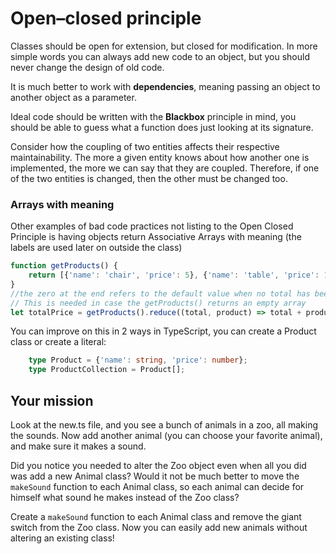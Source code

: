 # Open–closed principle
Classes should be open for extension, but closed for modification. In more simple words you can always add new code to an object, but you should never change the design of old code.

It is much better to work with **dependencies**, meaning passing an object to another object as a parameter. 

Ideal code should be written with the **Blackbox** principle in mind, you should be able to guess what a function does just looking at its signature.

Consider how the coupling of two entities affects their respective maintainability. The more a given entity knows about how another one is implemented, the more we can say that they are coupled. Therefore, if one of the two entities is changed, then the other must be changed too.

### Arrays with meaning
Other examples of bad code practices not listing to the Open Closed Principle is having objects return Associative Arrays with meaning (the labels are used later on outside the class)

````typescript
function getProducts() {
    return [{'name': 'chair', 'price': 5}, {'name': 'table', 'price': 15}, {'name': 'bed', 'price': 20}];
}
//the zero at the end refers to the default value when no total has been calculated yet (first value of total)
// This is needed in case the getProducts() returns an empty array
let totalPrice = getProducts().reduce((total, product) => total + product.price, 0);
````

You can improve on this in 2 ways in TypeScript, you can create a Product class or create a literal:
````typescript
    type Product = {'name': string, 'price': number};
    type ProductCollection = Product[];
````

## Your mission
Look at the new.ts file, and you see a bunch of animals in a zoo, all making the sounds.
Now add another animal (you can choose your favorite animal), and make sure it makes a sound.

Did you notice you needed to alter the Zoo object even when all you did was add a new Animal class? Would it not be much better to move the `makeSound` function to each Animal class, so each animal can decide for himself what sound he makes instead of the Zoo class?

Create a `makeSound` function to each Animal class and remove the giant switch from the Zoo class. Now you can easily add new animals without altering an existing class!